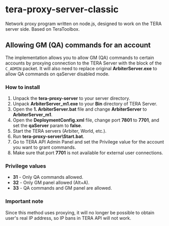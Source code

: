 # tera-proxy-server-classic

Network proxy program written on node.js, designed to work on the TERA server side. Based on TeraToolbox.

## Allowing GM (QA) commands for an account

The implementation allows you to allow GM (QA) commands to certain accounts by proxying connection to the TERA Server with the block of the `C_ADMIN` packet. It will also need to replace original **ArbiterServer.exe** to allow QA commands on qaServer disabled mode.

### How to install

1. Unpack the **tera-proxy-server** to your server directory.
2. Unpack **ArbiterServer_m1.exe** to your **Bin** directory of TERA Server.
3. Open the **1. ArbiterServer.bat** file and change **ArbiterServer** to **ArbiterServer_m1**.
4. Open the **DeploymentConfig.xml** file, change port **7801** to **7701**, and set the **qaServer** param to **false**.
5. Start the TERA servers (Arbiter, World, etc.).
6. Run **tera-proxy-server\Start.bat**.
7. Go to TERA API Admin Panel and set the Privilege value for the account you want to grant commands.
8. Make sure that port **7701** is not available for external user connections.

### Privilege values

* **31** - Only QA commands allowed.
* **32** - Only GM panel allowed (Alt+A).
* **33** - QA commands and GM panel are allowed.

### Important note

Since this method uses proxying, it will no longer be possible to obtain user's real IP address, so IP bans in TERA API will not work.
